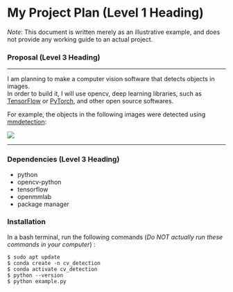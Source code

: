 # My Project Plan (Level 1 Heading)

*Note*: This document is written merely as an illustrative example, and does not provide
any working guide to an actual project.

### Proposal (Level 3 Heading)

---

I am planning to make a computer vision software that detects objects in images.<br>
In order to build it, I will use opencv, deep learning libraries, such as [TensorFlow](https://www.tensorflow.org/)
or [PyTorch](https://pytorch.org/), and other open source softwares.

For example, the objects in the following images were detected using [mmdetection](https://github.com/open-mmlab/mmdetection):

![](https://user-images.githubusercontent.com/12907710/137271636-56ba1cd2-b110-4812-8221-b4c120320aa9.png)

---

### Dependencies (Level 3 Heading)

* python
* opencv-python
* tensorflow
* openmmlab
* package manager

### Installation

In a bash terminal, run the following commands (*Do NOT actually run these commands in your computer*) :
```
$ sudo apt update
$ conda create -n cv_detection
$ conda activate cv_detection
$ python --version
$ python example.py
```
